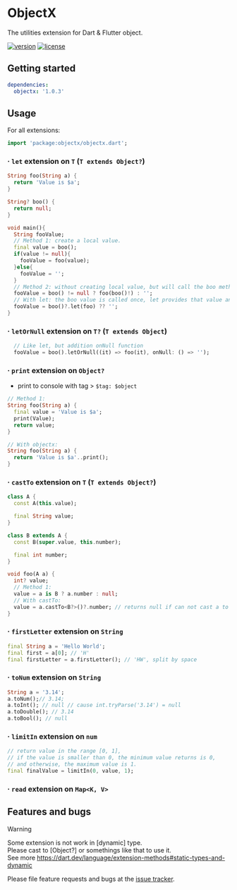 # ObjectX

The utilities extension for Dart & Flutter object.

[![version](https://img.shields.io/pub/v/objectx)](https://pub.dev/packages/objectx) [![license](https://img.shields.io/github/license/sonnts996/objectx)](https://pub.dev/packages/objectx/license)

## Getting started

```yaml
dependencies:
  objectx: '1.0.3'
```

## Usage

For all extensions:

```dart
import 'package:objectx/objectx.dart';
```

### · ``let`` extension on ``T`` (``T extends Object?``)

```dart
String foo(String a) {
  return 'Value is $a';
}

String? boo() {
  return null;
}

void main(){
  String fooValue;
  // Method 1: create a local value.
  final value = boo();
  if(value != null){
    fooValue = foo(value);
  }else{
    fooValue = '';
  }
  // Method 2: without creating local value, but will call the boo method multi times.
  fooValue = boo() != null ? foo(boo()!) : '';
  // With let: the boo value is called once, let provides that value and continues to process it.
  fooValue = boo()?.let(foo) ?? '';
}
```

### · ``letOrNull`` extension on ``T?`` (``T extends Object``)

```dart
  // Like let, but addition onNull function
  fooValue = boo().letOrNull((it) => foo(it), onNull: () => '');
```

### · ``print`` extension on ``Object?``

- print to console with tag > ``$tag: $object``

```dart
// Method 1:
String foo(String a) {
  final value = 'Value is $a';
  print(Value);
  return value;
}

// With objectx:
String foo(String a) {
  return 'Value is $a'..print();
}
```

### · ``castTo`` extension on ``T`` (``T extends Object?``)

```dart
class A {
  const A(this.value);

  final String value;
}

class B extends A {
  const B(super.value, this.number);

  final int number;
}

void foo(A a) {
  int? value;
  // Method 1:
  value = a is B ? a.number : null;
  // With castTo:
  value = a.castTo<B?>()?.number; // returns null if can not cast a to B
}
```

### · ``firstLetter`` extension on ``String``

```dart
final String a = 'Hello World';
final first = a[0]; // 'H'
final firstLetter = a.firstLetter(); // 'HW', split by space
```

### · ``toNum`` extension on ``String``

```dart
String a = '3.14';
a.toNum();// 3.14;
a.toInt(); // null // cause int.tryParse('3.14') = null
a.toDouble(); // 3.14
a.toBool(); // null
```

### · ``limitIn`` extension on ``num``

```dart
// return value in the range [0, 1], 
// if the value is smaller than 0, the minimum value returns is 0,
// and otherwise, the maximum value is 1.
final finalValue = limitIn(0, value, 1);
```

### · ``read`` extension on ``Map<K, V>``

## Features and bugs

> [!Warning]
>
> Some extension is not work in [dynamic] type.<br/>
> Please cast to [Object?] or somethings like that to use it.<br/>
> See more https://dart.dev/language/extension-methods#static-types-and-dynamic

Please file feature requests and bugs at the [issue tracker](https://github.com/sonnts996/objectx/issues).